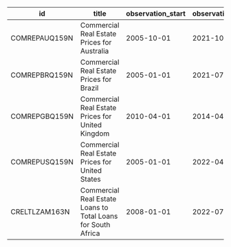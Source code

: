 | id            | title                                                        | observation_start   | observation_end   |
|---------------|--------------------------------------------------------------|---------------------|-------------------|
| COMREPAUQ159N | Commercial Real Estate Prices for Australia                  | 2005-10-01          | 2021-10-01        |
| COMREPBRQ159N | Commercial Real Estate Prices for Brazil                     | 2005-01-01          | 2021-07-01        |
| COMREPGBQ159N | Commercial Real Estate Prices for United Kingdom             | 2010-04-01          | 2014-04-01        |
| COMREPUSQ159N | Commercial Real Estate Prices for United States              | 2005-01-01          | 2022-04-01        |
| CRELTLZAM163N | Commercial Real Estate Loans to Total Loans for South Africa | 2008-01-01          | 2022-07-01        |